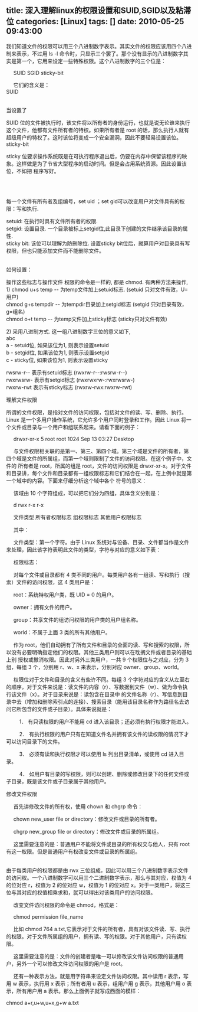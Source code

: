 title: 深入理解linux的权限设置和SUID,SGID以及粘滞位
categories: [Linux]
tags: []
date: 2010-05-25 09:43:00
---
<p>我们知道文件的权限可以用三个八进制数字表示。其实文件的权限应该用四个八进制来表示，不过用 ls -l  命令时，只显示三个罢了。那个没有显示的八进制数字其实是第一个，它用来设定一些特殊权限。这个八进制数字的三个位是：</p><p>&#160;&#160;&#160;&#160;  SUID SGID sticky-bit</p><p>&#160;&#160;&#160;&#160; 它们的含义是： <br />SUID</p><p><br />当设置了</p><p>SUID 位的文件被执行时，该文件将以所有者的身份运行，也就是说无论谁来执行这个文件，他都有文件所有者的特权。如果所有者是 root  的话，那么执行人就有超级用户的特权了。这时该位将变成一个安全漏洞，因此不要轻易设置该位。 <br />sticky-bit</p><p>sticky   位要求操作系统既是在可执行程序退出后，仍要在内存中保留该程序的映象。这样做是为了节省大型程序的启动时间。但是会占用系统资源。因此设置该位，不如把 程序写好。</p><p>&#160;</p><p><br />每一个文件有所有者及组编号，set uid ；set  gid可以改变用户对文件具有的权限：写和执行.</p><p>setuid: 在执行时具有文件所有者的权限. <br />setgid: 设置目录.  一个目录被标上setgid位,此目录下创建的文件继承该目录的属性. <br />sticky bit: 该位可以理解为防删除位. 设置sticky  bit位后，就算用户对目录具有写权限，但也只能添加文件而不能删除文件。</p><p><br />如何设置：</p><p>操作这些标志与操作文件 权限的命令是一样的, 都是 chmod. 有两种方法来操作, <br />1) chmod u+s temp --  为temp文件加上setuid标志. (setuid 只对文件有效，U=用户) <br />chmod g+s tempdir --  为tempdir目录加上setgid标志 (setgid 只对目录有效，g=组名) <br />chmod o+t temp --  为temp文件加上sticky标志 (sticky只对文件有效)</p><p>2) 采用八进制方式. 这一组八进制数字三位的意义如下, <br />abc  <br />a - setuid位, 如果该位为1, 则表示设置setuid <br />b - setgid位, 如果该位为1,  则表示设置setgid <br />c - sticky位, 如果该位为1, 则表示设置sticky</p><p>rwsrw-r--  表示有setuid标志 (rwxrw-r--:rwsrw-r--)<br />rwxrwsrw- 表示有setgid标志  (rwxrwxrw-:rwxrwsrw-)<br />rwxrw-rwt 表示有sticky标志 (rwxrw-rwx:rwxrw-rwt)</p><p>理解文件权限</p><p>所谓的文件权限，是指对文件的访问权限，包括对文件的读、写、删除、执行。Linux  是一个多用户操作系统，它允许多个用户同时登录和工作。因此 Linux 将一个文件或目录与一个用户和组联系起来。请看下面的例子：</p><p>&#160;&#160;&#160;&#160;  drwxr-xr-x 5 root root 1024 Sep 13 03:27 Desktop</p><p>&#160;&#160;&#160;&#160;  与文件权限相关联的是第一、第三、第四个域。第三个域是文件的所有者，第四个域是文件的所属组，而第一个域则限制了文件的访问权限。在这个例子中，文件的  所有者是 root，所属的组是 root，文件的访问权限是  drwxr-xr-x。对于文件和目录讲，每个文件和目录都有一组权限标志和它们结合在一起，在上例中就是第一个域中的内容。下面来仔细分析这个域中各个  符号的意义：</p><p>&#160;&#160;&#160;&#160; 该域由 10 个字符组成，可以把它们分为四组，具体含义分别是：</p><p>&#160;&#160;&#160;&#160; d rwx  r-x r-x</p><p>&#160;&#160;&#160;&#160; 文件类型 所有者权限标志 组权限标志 其他用户权限标志</p><p>&#160;&#160;&#160;&#160; 其中：</p><p>&#160;&#160;&#160;&#160;  文件类型：第一个字符。由于 Linux 系统对与设备、目录、文件都当作是文件来处理，因此该字符表明此文件的类型，字符与对应的意义如下表：</p><p>&#160;&#160;&#160;&#160; 权限标志：</p><p>&#160;&#160;&#160;&#160; 对每个文件或目录都有 4  类不同的用户。每类用户各有一组读、写和执行（搜索）文件的访问权限，这 4 类用户是：</p><p>&#160;&#160;&#160;&#160; root：系统特权用户类，既  UID = 0 的用户。</p><p>&#160;&#160;&#160;&#160; owner：拥有文件的用户。</p><p>&#160;&#160;&#160;&#160;  group：共享文件的组访问权限的用户类的用户组名称。</p><p>&#160;&#160;&#160;&#160; world：不属于上面 3 类的所有其他用户。</p><p>&#160;&#160;&#160;&#160;  作为  root，他们自动拥有了所有文件和目录的全面的读、写和搜索的权限，所以没有必要明确指定他们的权限。其他三类用户则可以在耽搁文件或者目录的基础上别  授权或撤消权限。因此对另外三类用户，一共 9 个权限位与之对应，分为 3 组，每组 3 个，分别用 r、w、x 来表示，分别对应  owner、group、world。</p><p>&#160;&#160;&#160;&#160; 权限位对于文件和目录的含义有些许不同。每组 3  个字符对应的含义从左至右的顺序，对于文件来说是：读文件的内容（r）、写数据到文件（w）、做为命令执行该文件（x）。对于目录来说是：读包含在目录中  的文件名称（r）、写信息到目录中去（增加和删除索引点的连接）、搜索目录（能用该目录名称作为路径名去访问它所包含的文件或子目录）。具体来说就是：</p><p>&#160;&#160;&#160;&#160;&#160;&#160;&#160;&#160; 1． 有只读权限的用户不能用 cd 进入该目录；还必须有执行权限才能进入。</p><p>&#160;&#160;&#160;&#160;&#160;&#160;&#160;&#160;  2． 有执行权限的用户只有在知道文件名并拥有该文件的读权限的情况下才可以访问目录下的文件。</p><p>&#160;&#160;&#160;&#160;&#160;&#160;&#160;&#160; 3．  必须有读和执行权限才可以使用 ls 列出目录清单，或使用 cd 进入目录。</p><p>&#160;&#160;&#160;&#160;&#160;&#160;&#160;&#160; 4．  如用户有目录的写权限，则可以创建、删除或修改目录下的任何文件或子目录，既是该文件或子目录属于其他用户。</p><p>修改文件权限</p><p>&#160;&#160;&#160;&#160;  首先讲修改文件的所有权，使用 chown 和 chgrp 命令：</p><p>&#160;&#160;&#160;&#160; chown new_user file or  directory：修改文件或目录的所有者。</p><p>&#160;&#160;&#160;&#160; chgrp new_group file or  directory：修改文件或目录的所属组。</p><p>&#160;&#160;&#160;&#160; 这里需要注意的是：普通用户不能将文件或目录的所有权交与他人，只有  root 有这一权限。但是普通用户有权改变文件或目录的所属组。</p><p><br />由于每类用户的权限都是由 rwx  三位组成，因此可以用三个八进制数字表示文件的访问权。一个八进制数字可以用三个二进制数字表示，那么与其对应，权值为 4 的位对应 r，权值为 2  的位对应 w，权值为 1 的位对应 x。对于一类用户，将这三位与其对应的权值相乘求和，就可以得出对该类用户的访问权限。</p><p>&#160;&#160;&#160;&#160;  改变文件访问权限的命令是 chmod，格式是：</p><p>&#160;&#160;&#160;&#160; chmod permission file_name</p><p>&#160;&#160;&#160;&#160;  比如 chmod 764  a.txt,它表示对于文件的所有者，具有对该文件读、写、执行的权限。对于文件所属组的用户，拥有读、写的权限。对于其他用户，只有读权限。</p><p>&#160;&#160;&#160;&#160; 这里需要注意的是：文件的创建者是唯一可以修改该文件访问权限的普通用户，另外一个可以修改文件访问权限的用户是 root。</p><p>&#160;&#160;&#160;&#160; 还有一种表示方法，就是用字符串来设定文件访问权限。其中读用 r 表示，写用 w 表示，执行用 x 表示；所有者用 u  表示，组用户用 g 表示，其他用户用 o 表示，所有用户用 a 表示。那么上面例子就写成西面的模样：</p><p>chmod  a+r,u+w,u+x,g+w a.txt</p><p> </p><p> </p>